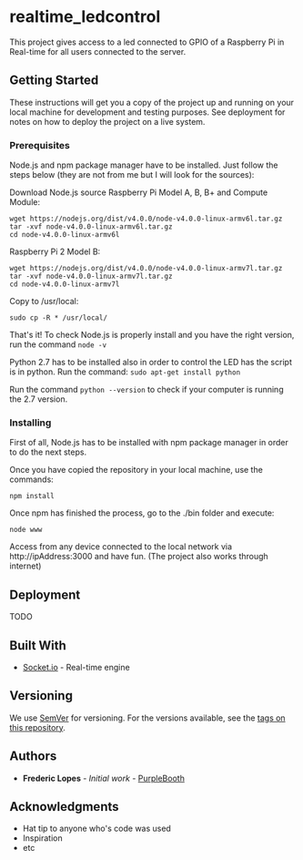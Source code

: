 # realtime_ledcontrol

This project gives access to a led connected to GPIO of a Raspberry Pi in Real-time for all users connected to the server.

## Getting Started

These instructions will get you a copy of the project up and running on your local machine for development and testing purposes. See deployment for notes on how to deploy the project on a live system.

### Prerequisites

Node.js and npm package manager have to be installed. Just follow the steps below (they are not from me but I will look for the sources):

Download Node.js source Raspberry Pi Model A, B, B+ and Compute Module:
```
wget https://nodejs.org/dist/v4.0.0/node-v4.0.0-linux-armv6l.tar.gz
tar -xvf node-v4.0.0-linux-armv6l.tar.gz
cd node-v4.0.0-linux-armv6l
```

Raspberry Pi 2 Model B:
```
wget https://nodejs.org/dist/v4.0.0/node-v4.0.0-linux-armv7l.tar.gz
tar -xvf node-v4.0.0-linux-armv7l.tar.gz
cd node-v4.0.0-linux-armv7l
```

Copy to /usr/local:
```
sudo cp -R * /usr/local/
```
That's it! To check Node.js is properly install and you have the right version, run the command ```node -v```

Python 2.7 has to be installed also in order to control the LED has the script is in python. Run the command: ```sudo apt-get install python```

Run the command ```python --version``` to check if your computer is running the 2.7 version.

### Installing

First of all, Node.js has to be installed with npm package manager in order to do the next steps.

Once you have copied the repository in your local machine, use the commands:

```
npm install
```

Once npm has finished the process, go to the ./bin folder and execute:

```
node www
```

Access from any device connected to the local network via http://ipAddress:3000 and have fun. (The project also works through internet)

## Deployment

TODO

## Built With

* [Socket.io](https://github.com/socketio/socket.io) - Real-time engine

## Versioning

We use [SemVer](http://semver.org/) for versioning. For the versions available, see the [tags on this repository](https://github.com/your/project/tags). 

## Authors

* **Frederic Lopes** - *Initial work* - [PurpleBooth](https://github.com/lopesgon)

## Acknowledgments

* Hat tip to anyone who's code was used
* Inspiration
* etc

